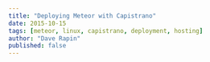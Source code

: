 ```yaml
---
title: "Deploying Meteor with Capistrano"
date: 2015-10-15
tags: [meteor, linux, capistrano, deployment, hosting]
author: "Dave Rapin"
published: false
---
```


